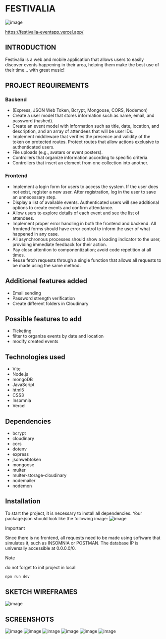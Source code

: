 # FESTIVALIA

![image](https://github.com/user-attachments/assets/38c5e0ae-6c16-45a6-a80b-3b19dc93d9e8)

https://festivalia-eventapp.vercel.app/

## INTRODUCTION
Festivalia is a web and mobile application that allows users to easily discover events happening in their area, helping them make the best use of their time... with great music!

## PROJECT REQUIREMENTS
### Backend 
- (Express, JSON Web Token, Bcrypt, Mongoose, CORS, Nodemon)
- Create a user model that stores information such as name, email, and password (hashed).
- Create an event model with information such as title, date, location, and description, and an array of attendees that will be user IDs.
- Implement middleware that verifies the presence and validity of the token on protected routes. Protect routes that allow actions exclusive to authenticated users.
- File uploads (e.g., avatars or event posters).
- Controllers that organize information according to specific criteria.
- Controllers that insert an element from one collection into another.

### Frontend
- Implement a login form for users to access the system. If the user does not exist, register a new user. After registration, log in the user to save an unnecessary step.
- Display a list of available events. Authenticated users will see additional options to create events and confirm attendance.
- Allow users to explore details of each event and see the list of attendees.
- Implement proper error handling in both the frontend and backend. All frontend forms should have error control to inform the user of what happened in any case.
- All asynchronous processes should show a loading indicator to the user, providing immediate feedback for their action.
- Pay close attention to componentization; avoid code repetition at all times.
- Reuse fetch requests through a single function that allows all requests to be made using the same method.

## Additional features added
- Email sending
- Password strength verification
- Create different folders in Cloudinary

## Possible features to add
- Ticketing
- filter to organize events by date and location
- modify created events
  

## Technologies used
- Vite
- Node.js
- mongoDB
- JavaScript
- html5
- CSS3
- Insomnia
- Vercel


## Dependencies
- bcrypt
- cloudinary
- cors
- dotenv
- express
- jsonwebtoken
- mongoose
- multer
- multer-storage-cloudinary
- nodemailer
- nodemon
  

## Installation
To start the project, it is necessary to install all dependencies. Your package.json should look like the following image:
![image](https://github.com/user-attachments/assets/c3db8495-da00-4ae0-aead-161c8136ae07)






>[!IMPORTANT]
> Since there is no frontend, all requests need to be made using software that simulates it, such as INSOMNIA or POSTMAN.
> The database IP is universally accessible at 0.0.0.0/0.

>[!NOTE]
> do not forget to init project in local
>```js
>npm run dev
>```


## SKETCH WIREFRAMES
![image](https://github.com/user-attachments/assets/7da8b824-d2fb-40cc-bf3e-b306e036b5e2)


## SCREENSHOTS
![image](https://github.com/user-attachments/assets/80eedbff-a146-46d0-a7d6-00efd9770bf3)
![image](https://github.com/user-attachments/assets/73a118b3-03d3-43a2-adb7-146edcd7c952)
![image](https://github.com/user-attachments/assets/07403600-cd6e-4c34-8c67-941595ec0012)
![image](https://github.com/user-attachments/assets/5a298569-b9b9-4f36-a86c-4200a95bb1a6)
![image](https://github.com/user-attachments/assets/5658a34f-dcba-496e-a161-a18aae379401)
![image](https://github.com/user-attachments/assets/e776042a-3025-4ca7-abcc-287a71a86c9e)






